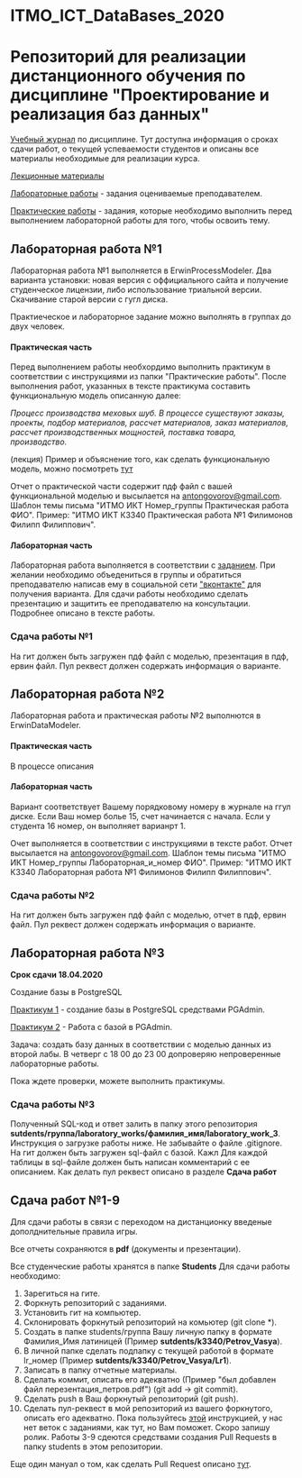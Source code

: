 # ITMO_ICT_DataBases_2020
Репозиторий для реализации дистанционного обучения по дисциплине "Проектирование и реализация баз данных"
========================

[Учебный журнал](https://docs.google.com/spreadsheets/d/1YqBm75zexHiby1QsHfU7afW9WTZwwtPkc5AMwUp86vA/edit?usp=sharing) по дисциплине. Тут доступна информация о сроках сдачи работ, о текущей успеваемости студентов и описаны все материалы необходимые для реализации курса.

[Лекционные материалы](https://drive.google.com/folderview?id=0B7AOfG5ohMyAbE00WTFmaE12V0k&usp=sharing)

[Лабораторные работы](https://drive.google.com/drive/folders/0B7AOfG5ohMyARkdVZ2ZOM0dKZEE?usp=sharing) - задания оцениваемые преподавателем.

[Практические работы](https://drive.google.com/drive/folders/0B7AOfG5ohMyAeUt1RUo2R25WVG8) - задания, которые необходимо выполнить перед выполнением лабораторной работы для того, чтобы освоить тему.

## Лабораторная работа №1

Лабораторная работа №1 выполняется в ErwinProcessModeler. Два варианта установки: новая версия с оффициального сайта и получение студенческое лицензии, либо использование триальной версии. Скачивание старой версии с гугл диска.

Практиеческое и лабораторное задание можно выполнять в группах до двух человек.

#### Практическая часть
Перед выполнением работы необхордимо выполнить практикум в соответствии с инструкциями из папки "Практические работы".
После выполнения работ, указанных в тексте практикума составить функциональную модель описанную далее:

*Процесс производства меховых шуб. В процессе существуют заказы, проекты, подбор материалов, рассчет материалов, заказ материалов, рассчет производственных мощностей, поставка товара, производство.*

(лекция) Пример и объяснение того, как сделать функциональную модель, можно посмотреть [тут](https://www.youtube.com/watch?v=flGjJMsjnG0)

Отчет о практической части содержит пдф файл с вашей функциональной моделью и высылается на antongovorov@gmail.com. Шаблон темы письма "ИТМО ИКТ Номер_группы Практическая работа ФИО". Пример: "ИТМО ИКТ К3340 Практическая работа №1 Филимонов Филипп Филиппович". 

#### Лабораторная часть

Лабораторная работа выполняется в соответствии с [заданием](https://drive.google.com/file/d/0B7AOfG5ohMyAVTJQQ0RsU0c1eTg/view?usp=sharing). При желании необходимо объедениться в группы и обратиться преподавателю написав ему в социальной сети ["вконтакте"](https://vk.com/govorof) для получения варианта.
Для сдачи работы необходимо сделать презентацию и защитить ее преподавателю на консультации. Подробнее описано в тексте работы.

### Сдача работы №1

На гит должен быть загружен пдф файл с моделью, презентация в пдф, ервин файл. Пул реквест должен содержать информация о варианте.

## Лабораторная работа №2

Лабораторная работа и практическая работы №2 выполнются в ErwinDataModeler. 

#### Практическая часть

В процессе описания

#### Лабораторная часть

Вариант соответствует Вашему порядковому номеру в журнале на ггул диске. Если Ваш номер болье 15, счет начинается с начала. Если у студента 16 номер, он выполняет варианрт 1.

Очет выполняется в соответствии с инструкциями в тексте работ. Отчет высылается на antongovorov@gmail.com. Шаблон темы письма "ИТМО ИКТ Номер_группы Лабораторная_и_номер ФИО". Пример: "ИТМО ИКТ К3340 Лабораторная работа №1 Филимонов Филипп Филиппович". 

### Сдача работы №2

На гит должен быть загружен пдф файл с моделью, отчет в пдф, ервин файл. Пул реквест должен содержать информация о варианте.


## Лабораторная работа №3
**Срок сдачи 18.04.2020**

Создание базы в PostgreSQL

[Практикум 1](https://drive.google.com/open?id=1sMH6KeCcWxo7_kce2T-GNfrJ967JxNHR) - создание базы в PostgreSQL средствами PGAdmin.

[Практикум 2](https://drive.google.com/open?id=1opDVtVlLjIAbhBF1VQX0POLqq0cV6MIP) - Работа с базой в PGAdmin.

Задача: создать базу данных в соответствии с моделью данных из второй лабы. В четверг с 18 00 до 23 00 допроверяю непроверенные лабораторные работы.

Пока ждете проверки, можете выполнить практикумы.

### Сдача работы №3

Полученный SQL-код и ответ залить в папку этого репозитория **sutdents/группа/laboratory_works/фамилия_имя/laboratory_work_3**. Инструкция о загрузке работы ниже. Не забывайте о файле .gitignore.
На гит должен быть загружен sql-файл с базой. Кажл Для каждой таблицы в sql-файле должен быть написан комментарий с ее описанием. Как делать пул реквест описано в разделе **Сдача работ**

## Сдача работ №1-9

Для сдачи работы в связи с переходом на дистанционку введеные дополднительные правила игры.

Все отчеты сохраняются в **pdf** (документы и презентации).

Все студенческие работы хранятся в папке **Students**
Для сдачи работы необходимо:
1. Зарегиться на гите.
2. Форкнуть репозиторий с заданиями.
3. Установить гит на компьютер.
4. Склонировать форкнутый репозиторий на комьютер (git clone *).
5. Создать в папке students/группа Вашу личную папку в формате Фамилия_Имя латиницей (Пример **sutdents/k3340/Petrov_Vasya**).
6. В личной папке сделать подпапку с текущей работой в формате lr_номер (Пример **sutdents/k3340/Petrov_Vasya/Lr1**).
7. Записать в папку отчетные материалы.
8. Сделать коммит, описать его адекватно (Пример "был добавлен файл перезентация_петров.pdf") (git add -> git commit).
9. Сделать push в Ваш форкнутый репозиторий (git push).
10. Сделать пул-реквест в мой репозиторий из вашего форкнутого, описать его адекватно.
Пока пользуйтесь [этой](https://vk.com/@efimchik_post_edu-tfm-2019-1) инструкцией, у нас нет веток с заданиями, как тут, но Вам поможет. Скоро запишу ролик.
Работы 3-9 сдеются средствами создания Pull Requests в папку students в этом репозитории.

Еще один мануал о том, как сделать Pull Request описано [тут](https://rustycrate.ru/%D1%80%D1%83%D0%BA%D0%BE%D0%B2%D0%BE%D0%B4%D1%81%D1%82%D0%B2%D0%B0/2016/03/07/contributing.html).





